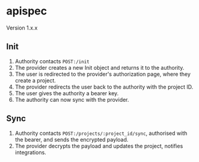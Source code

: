 # apispec

Version 1.x.x

## Init

1. Authority contacts `POST:/init`
2. The provider creates a new Init object and returns it to the authority.
3. The user is redirected to the provider's authorization page, where they create a project.
4. The provider redirects the user back to the authority with the project ID.
5. The user gives the authority a bearer key.
6. The authority can now sync with the provider.

## Sync

1. Authority contacts `POST:/projects/:project_id/sync`, authorised with the bearer, and sends the encrypted payload.
2. The provider decrypts the payload and updates the project, notifies integrations.
